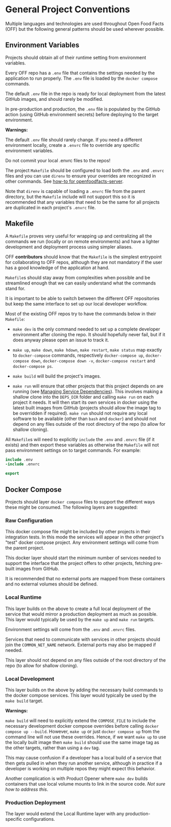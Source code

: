 # General Project Conventions

Multiple languages and technologies are used throughout Open Food Facts (OFF) but the following general patterns should be used wherever possible.

## Environment Variables

Projects should obtain all of their runtime setting from environment variables.

Every OFF repo has a `.env` file that contains the settings needed by the application to run properly. The `.env` file is loaded by the `docker compose` commands.

The default `.env` file in the repo is ready for local deployment from the latest GitHub images, and should rarely be modified.

In pre-production and production, the `.env` file is populated by the GitHub action (using GitHub environment secrets) before deploying to the target environment.

**Warnings:**

The default `.env` file should rarely change. If you need a different environment locally, create a `.envrc` file to override any specific environment variables.

Do not commit your local .envrc files to the repos!

The project `Makefile` should be configured to load both the `.env` and `.envrc` files and you can use `direnv` to ensure your overrides are recognized in other commands. See [how-to for openfoodfacts-server](https://github.com/openfoodfacts/openfoodfacts-server/blob/main/docs/dev/how-to-use-direnv.md).

Note that `direnv` is capable of loading a `.envrc` file from the parent directory, but the `Makefile` include will not support this so it is recommended that any variables that need to be the same for all projects are duplicated in each project's `.envrc` file.

## Makefile

A `Makefile` proves very useful for wrapping up and centralizing all the commands we run (locally or on remote environments) and have a lighter development and deployment process using simpler aliases.

OFF **contributors** should know that the `Makefile` is the simplest entrypoint for collaborating to OFF repos, although they are not mandatory if the user has a good knowledge of the application at hand.

`Makefile`s should stay away from complexities when possible and be streamlined enough that we can easily understand what the commands stand for.

It is important to be able to switch between the different OFF repositories but keep the same interface to set up our local developer workflow. 

Most of the existing OFF repos try to have the commands below in their `Makefile`:

* `make dev` is the only command needed to set up a complete developer environment after cloning the repo. It should hopefully never fail, but if it does anyway please open an issue to track it.

* `make up`, `make down`, `make hdown`, `make restart`, `make status` map exactly to `docker-compose` commands, respectively `docker-compose up`, `docker-compose down`, `docker-compose down -v`, `docker-compose restart` and `docker-compose ps`.

* `make build` will build the project's images.

* `make run` will ensure that other projects that this project depends on are running (see [Managing Service Dependencies](decisions/managing-service-dependencies.md)). This involves making a shallow clone into the `DEPS_DIR` folder and calling `make run` on each project it needs. It will then start its own services in docker using the latest built images from GitHub (projects should allow the image tag to be overridden if required). `make run` should not require any local software to be available (other than `bash` and `docker`) and should not depend on any files outside of the root directory of the repo (to allow for shallow cloning).

All `Makefile`s will need to explicitly `include` the `.env` and `.envrc` file (if it exists) and then export these variables as otherwise the `Makefile` will not pass environment settings on to target commands. For example:

```Makefile
include .env
-include .envrc

export
```

## Docker Compose

Projects should layer `docker compose` files to support the different ways these might be consumed. The following layers are suggested:

### Raw Configuration

This docker compose file might be included by other projects in their integration tests. In this mode the services will appear in the other project's "test" docker compose project. Any environment settings will come from the parent project.

This docker layer should start the minimum number of services needed to support the interface that the project offers to other projects, fetching pre-built images from GitHub.

It is recommended that no external ports are mapped from these containers and no external volumes should be defined.

### Local Runtime

This layer builds on the above to create a full local deployment of the service that would mirror a production deployment as much as possible. This layer would typically be used by the `make up` and `make run` targets.

Environment settings will come from the `.env` and `.envrc` files.

Services that need to communicate with services in other projects should join the `COMMON_NET_NAME` network. External ports may also be mapped if needed.

This layer should not depend on any files outside of the root directory of the repo (to allow for shallow cloning).

### Local Development

This layer builds on the above by adding the necessary build commands to the docker compose services. This layer would typically be used by the `make build` target.

**Warnings:**

`make build` will need to explicitly extend the `COMPOSE_FILE` to include the necessary development docker compose overrides before calling `docker compose up --build`. However, `make up` or just `docker compose up` from the command line will not use these overrides. Hence, if we want `make up` to use the locally built image then `make build` should use the same image tag as the other targets, rather than using a `dev` tag.

This may cause confusion if a developer has a local build of a service that then gets pulled in when they run another service, although in practice if a developer is working on multiple repos they might expect this behavior.

Another complication is with Product Opener where `make dev` builds containers that use local volume mounts to link in the source code. _Not sure how to address this_.

### Production Deployment

The layer would extend the Local Runtime layer with any production-specific configurations.

